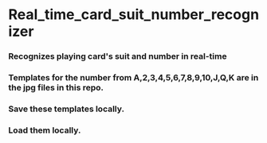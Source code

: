 # Real_time_card_suit_number_recognizer
### Recognizes playing card's suit and number in real-time
### Templates for the number from A,2,3,4,5,6,7,8,9,10,J,Q,K are in the jpg files in this repo.
### Save these templates locally.
### Load them locally.
